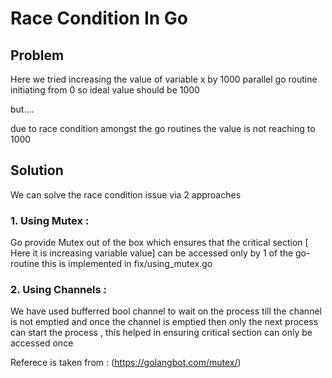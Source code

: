 # Race Condition In Go

## Problem 

Here we tried increasing the value of variable x by 1000 parallel go routine
initiating from 0 so ideal value should be 1000 

but....

due to race condition amongst the go routines the value is not reaching to 1000

## Solution

We can solve the race condition issue via 2 approaches 

### 1. Using Mutex :

Go provide Mutex out of the box which ensures that the critical section [ Here it is increasing variable value] can be accessed only by 1 of the go-routine 
this is implemented in fix/using_mutex.go

### 2. Using Channels :

We have used bufferred bool channel to wait on the process till the channel is not emptied 
and once the channel is emptied then only the next process can start the process , this helped
in ensuring critical section can only be accessed once 


Referece is taken from : (https://golangbot.com/mutex/)